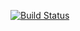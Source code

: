 [![Build Status](https://travis-ci.org/Si-hub/bootcamp-terminal-tests.svg?branch=gh-pages)](https://travis-ci.org/Si-hub/bootcamp-terminal-tests)

